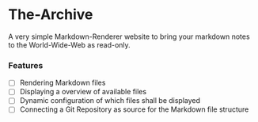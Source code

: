# The-Archive
A very simple Markdown-Renderer website to bring your markdown notes to the World-Wide-Web
as read-only. 

### Features
- [ ] Rendering Markdown files
- [ ] Displaying a overview of available files
- [ ] Dynamic configuration of which files shall be displayed
- [ ] Connecting a Git Repository as source for the Markdown file structure